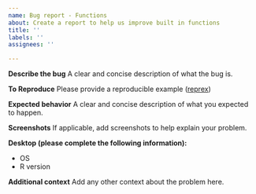 ```yaml
---
name: Bug report - Functions
about: Create a report to help us improve built in functions
title: ''
labels: ''
assignees: ''

---
```


**Describe the bug**
A clear and concise description of what the bug is.

**To Reproduce**
Please provide a reproducible example ([reprex](https://reprex.tidyverse.org/))

**Expected behavior**
A clear and concise description of what you expected to happen.

**Screenshots**
If applicable, add screenshots to help explain your problem.

**Desktop (please complete the following information):**
 - OS
 - R version

**Additional context**
Add any other context about the problem here.
